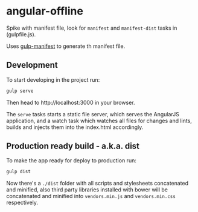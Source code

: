 angular-offline
============

Spike with manifest file, look for `manifest` and `manifest-dist` tasks in (gulpfile.js).

Uses [gulp-manifest](https://github.com/hillmanov/gulp-manifest) to generate th manifest file.

## Development

To start developing in the project run:
```bash
gulp serve
```

Then head to http://localhost:3000 in your browser.

The `serve` tasks starts a static file server, which serves the AngularJS application, and a watch task which watches 
all files for changes and lints, builds and injects them into the index.html accordingly.

## Production ready build - a.k.a. dist

To make the app ready for deploy to production run:

```bash
gulp dist
```

Now there's a `./dist` folder with all scripts and stylesheets concatenated and minified, also third party libraries 
installed with bower will be concatenated and minified into `vendors.min.js` and `vendors.min.css` respectively.
